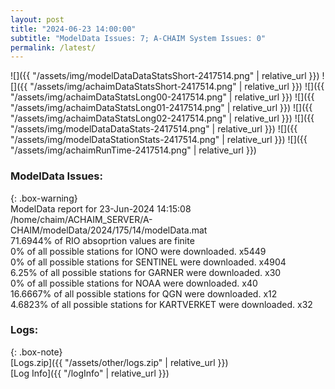 ```yaml
---
layout: post
title: "2024-06-23 14:00:00"
subtitle: "ModelData Issues: 7; A-CHAIM System Issues: 0"
permalink: /latest/
---
```


![]({{ "/assets/img/modelDataDataStatsShort-2417514.png" | relative_url }})
![]({{ "/assets/img/achaimDataStatsShort-2417514.png" | relative_url }})
![]({{ "/assets/img/achaimDataStatsLong00-2417514.png" | relative_url }})
![]({{ "/assets/img/achaimDataStatsLong01-2417514.png" | relative_url }})
![]({{ "/assets/img/achaimDataStatsLong02-2417514.png" | relative_url }})
![]({{ "/assets/img/modelDataDataStats-2417514.png" | relative_url }})
![]({{ "/assets/img/modelDataStationStats-2417514.png" | relative_url }})
![]({{ "/assets/img/achaimRunTime-2417514.png" | relative_url }})


### ModelData Issues:  
  
{: .box-warning}  
 ModelData report for 23-Jun-2024 14:15:08   
 /home/chaim/ACHAIM_SERVER/A-CHAIM/modelData/2024/175/14/modelData.mat   
 71.6944% of RIO absoprtion values are finite   
 0% of all possible stations for IONO were downloaded. x5449   
 0% of all possible stations for SENTINEL were downloaded. x4904   
 6.25% of all possible stations for GARNER were downloaded. x30   
 0% of all possible stations for NOAA were downloaded. x40   
 16.6667% of all possible stations for QGN were downloaded. x12   
 4.6823% of all possible stations for KARTVERKET were downloaded. x32   
  


### Logs:  
  
{: .box-note}  
[Logs.zip]({{ "/assets/other/logs.zip" | relative_url }})  
[Log Info]({{ "/logInfo" | relative_url }})  
